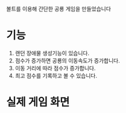 볼트를 이용해 간단한 공룡 게임을 만들었습니다

# 기능

1. 랜던 장애물 생성기능이 있습니다.
2. 점수가 증가하면 공룡의 이동속도가 증가합니다.
3. 이동 거리에 따라 점수가 증가합니다.
4. 최고 점수를 기록하고 볼 수 있습니다.

# 실제 게임 화면
